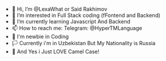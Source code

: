 - 👋 Hi, I’m @LexaWhat or Said Rakhimov
- 👀 I’m interested in Full Stack coding (fFontend and Backend)
- 🌱 I’m currently learning Javascript And Backend
- 📫 How to reach me: Telegram: @HyperTMLanguage
- 👶 I'm newbie in Coding
- 🏳️ Currently i'm in Uzbekistan But My Nationality is Russia
- 🐫 And Yes i Just LOVE Camel Case!
